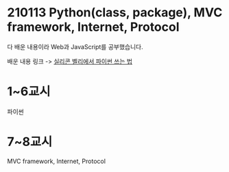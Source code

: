 # 210113 Python(class, package), MVC framework, Internet, Protocol

다 배운 내용이라 Web과 JavaScript를 공부했습니다.

배운 내용 링크 -> [실리콘 벨리에서 파이썬 쓰는 법](https://github.com/wansang93/Python/tree/master/How%20to%20use%20Python%20in%20Silicon%20Valley)

# 1~6교시

파이썬

# 7~8교시

MVC framework, Internet, Protocol
